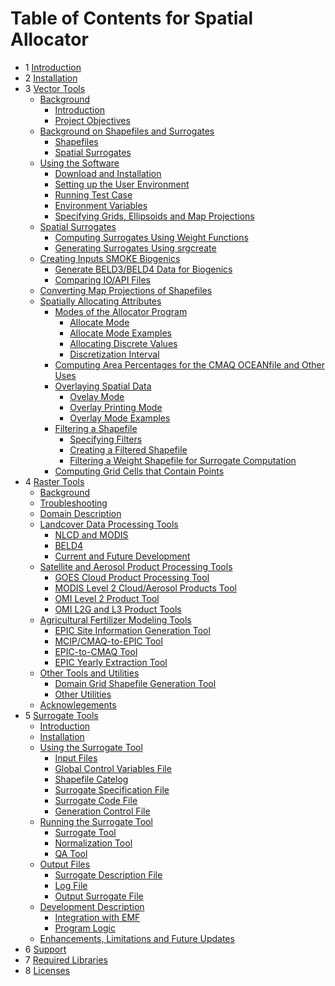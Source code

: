 Table of Contents for Spatial Allocator
=====

* 1 [Introduction](SA_ch01_intro.md)
* 2 [Installation](SA_ch02_install.md)
* 3 [Vector Tools](SA_ch03_vector.md)
  * [Background](SA_ch03_vector.md#1-background)
      * [Introduction](SA_ch03_vector.md##11--introduction)
      * [Project Objectives](SA_ch03_vector.md#12-project-objectives)
  * [Background on Shapefiles and Surrogates](SA_ch03_vector.md#2-background-on-shapefiles-and-surrogates)
      * [Shapefiles](SA_ch03_vector.md#21-shapefiles)
      * [Spatial Surrogates](SA_ch03_vector.md#22-spatial-surrogates)
  * [Using the Software](SA_ch03_vector.md#3-using-the-software)
      * [Download and Installation](SA_ch03_vector.md#31-download-and-installation)
      * [Setting up the User Environment](SA_ch03_vector.md#32-setting-up-the-user-environment)
      * [Running Test Case](SA_ch03_vector.md#33-runing-the-test-cases-for-using-scripts)
      * [Environment Variables](SA_ch03_vector.md#34-environment-variables-used-by-the-software)
      * [Specifying Grids, Ellipsoids and Map Projections](SA_ch03_vector.md#35-specifying-grids-ellipsoids-and-map-projections)
  * [Spatial Surrogates](SA_ch03_vector.md#4-spatial-surrogates)
      * [Computing Surrogates Using Weight Functions](SA_ch03_vector.md#41-computing-surrogates-using-weight-functions)
      * [Generating Surrogates Using srgcreate](SA_ch03_vector.md#42-more-about-generating-surrogates-using-srgcreate)
  * [Creating Inputs SMOKE Biogenics](SA_ch03_vector.md#5-creating-inputs-to-smoke-biogenic-processing)
      * [Generate BELD3/BELD4 Data for Biogenics](SA_ch03_vector.md#51-generate-beld3beld4-data-for-biogenic-emissions-processing)
      * [Comparing IO/API Files](SA_ch03_vector.md#52-comparing-io-api-files)
  * [Converting Map Projections of Shapefiles](SA_ch03_vector.md#6-converting-map-projections-of-shapefiles)
  * [Spatially Allocating Attributes](SA_ch03_vector.md#7-spatially-allocating-attributes)
      * [Modes of the Allocator Program](SA_ch03_vector.md#71-modes-of-the-allocator-program)
          * [Allocate Mode](SA_ch03_vector.md#711-allocate-mode)
          * [Allocate Mode Examples](SA_ch03_vector.md#712-allocate-mode-examples)
          * [Allocating Discrete Values](SA_ch03_vector.md#713-allocating-discrete-values)
          * [Discretization Interval](SA_ch03_vector.md#714-discretization-interval)
      * [Computing Area Percentages for the CMAQ OCEANfile and Other Uses](SA_ch03_vector.md#72-computing-area-percentages-for-the-cmaq-oceanfile-and-other-uses)
      * [Overlaying Spatial Data](SA_ch03_vector.md#73-overlaying-spatial-data)
           * [Ovelay Mode](SA_ch03_vector.md#731-modes-of-the-allocator-program)
           * [Overlay Printing Mode](SA_ch03_vector.md#732-overlay-printing-mode)
           * [Overlay Mode Examples](SA_ch03_vector.md#733-overlay-mode-examples)
      * [Filtering a Shapefile](SA_ch03_vector.md#74-filtering-a-shapefile)
           * [Specifying Filters](SA_ch03_vector.md#741-specifying-filters)
           * [Creating a Filtered Shapefile](SA_ch03_vector.md#742-creating-a-filtered-shapefile)
           * [Filtering a Weight Shapefile for Surrogate Computation](SA_ch03_vector.md#743-filtering-a-weight-shapefile-for-surrogate-computation)
      * [Computing Grid Cells that Contain Points](SA_ch03_vector.md#75-computing-grid-cells-that-contain-points)
* 4 [Raster Tools](SA_ch04_raster.md#chapter-4-raster-tools)
  * [Background](SA_ch04_raster.md#1-background)  
  * [Troubleshooting](SA_ch04_raster.md#2-troubleshooting)
  * [Domain Description](SA_ch04_raster.md#3-domain-description-in-sa-raster-tools)
  * [Landcover Data Processing Tools](SA_ch04_raster.md#4-land-cover-data-processing-tools)
      * [NLCD and MODIS](SA_ch04_raster.md#41-nlcd-and-modis-land-cover-generation)
      * [BELD4](SA_ch04_raster.md#42-beld4-land-cover-generation)
      * [Current and Future Development](SA_ch04_raster.md#43-current-and-future-development-for-the-land-cover-data-processing-tools)
  * [Satellite and Aerosol Product Processing Tools](SA_ch04_raster.md#5-current-and-future-development-for-the-land-cover-data-processing-tools)
      * [GOES Cloud Product Processing Tool](SA_ch04_raster.md#51-goes-cloud-product-processing-tool)
      * [MODIS Level 2 Cloud/Aerosol Products Tool](SA_ch04_raster.md#52-modis-level-2-cloudaerosol-products-tool)
      * [OMI Level 2 Product Tool](SA_ch04_raster.md#53-omi-level-2-product-tool)
      * [OMI L2G and L3 Product Tools](SA_ch04_raster.md#54-omi-l2g-and-l3-product-tools)
  * [Agricultural Fertilizer Modeling Tools](SA_ch04_raster.md#6-agricultural-fertilizer-modeling-tools)
      * [EPIC Site Information Generation Tool](SA_ch04_raster.md#61-epic-site-information-generation-tool)
      * [MCIP/CMAQ-to-EPIC Tool](SA_ch04_raster.md#62-epic-site-information-generation-tool)
      * [EPIC-to-CMAQ Tool](SA_ch04_raster.md#63-epic-site-information-generation-tool)
      * [EPIC Yearly Extraction Tool](SA_ch04_raster.md#64-epic-yearly-extraction-tool)
  * [Other Tools and Utilities](SA_ch04_raster.md#7-other-tools-and-utilities)
      * [Domain Grid Shapefile Generation Tool](SA_ch04_raster.md#71-other-tools-and-utilities)
      * [Other Utilities](SA_ch04_raster.md#72-other-utilities)
  * [Acknowlegements](SA_ch04_raster.md#8-acknowledgments)
* 5 [Surrogate Tools](SA_ch05_surrogate.md#chapter-5-surrogate-tools)
    * [Introduction](SA_ch05_surrogate.md#introduction)
    * [Installation](SA_ch05_surrogate.md#2-installing-the-spatial-allocator-contains-the-surrogate-tool)
    * [Using the Surrogate Tool](SA_ch05_surrogate.md#3-using-the-surrogate-tool)
      * [Input Files](SA_ch05_surrogate.md#31-input-files)
      * [Global Control Variables File](SA_ch05_surrogate.md#32-global-control-variables-file)
      * [Shapefile Catelog](SA_ch05_surrogate.md#33-shapefile-catalog)
      * [Surrogate Specification File](SA_ch05_surrogate.md#34-surrogate-specification-file)
      * [Surrogate Code File](SA_ch05_surrogate.md#35-surrogate-code-file)
      * [Generation Control File](SA_ch05_surrogate.md#36-generation-control-file)
    * [Running the Surrogate Tool](SA_ch05_surrogate.md#4-running-the-surrogate-tool)
      * [Surrogate Tool](SA_ch05_surrogate.md#4-running-the-surrogate-tool)
      * [Normalization Tool](SA_ch05_surrogate.md#42-normalization-tool)
      * [QA Tool](SA_ch05_surrogate.md#43-qa-tool)
    * [Output Files](SA_ch05_surrogate.md#5-output-files)
      * [Surrogate Description File](SA_ch05_surrogate.md#51-surrogate-description-file)
      * [Log File](SA_ch05_surrogate.md#52-log-file)
      * [Output Surrogate File](SA_ch05_surrogate.md#53-output-surrogate-file)
    * [Development Description](SA_ch05_surrogate.md#6-development-description)
      * [Integration with EMF](SA_ch05_surrogate.md#61-integration-with-the-emissions-modeling-framework)
      * [Program Logic](SA_ch05_surrogate.md#62-program-logic)
    * [Enhancements, Limitations and Future Updates](SA_ch05_surrogate.md#7-enhancements-limitations-and-future-updates)
* 6 [Support](SA_ch6_support.md)
* 7 [Required Libraries](SA_ch07_libraries.md#chapter-7-required-libraries)
* 8 [Licenses](SA_ch08_licenses.md)
